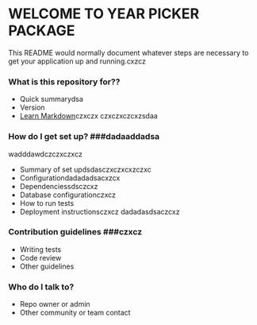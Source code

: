 # WELCOME TO YEAR PICKER PACKAGE #

This README would normally document whatever steps are necessary to get your application up and running.cxzcz

### What is this repository for?? ###

* Quick summarydsa
* Version
* [Learn Markdown](https://bitbucket.org/tutorials/markdowndemo)czxczx
czxczxczcxzsdaa
### How do I get set up? ###dadaaddadsa
wadddawdczczxczxcz
* Summary of set updsdasczxczxcxzczxc
* Configurationdadadadsacxzcx
* Dependenciessdsczcxz
* Database configurationczxcz
* How to run tests
* Deployment instructionsczxcz
dadadasdsaczcxz
### Contribution guidelines ###czxcz

* Writing tests
* Code review
* Other guidelines

### Who do I talk to? ###

* Repo owner or admin
* Other community or team contact
